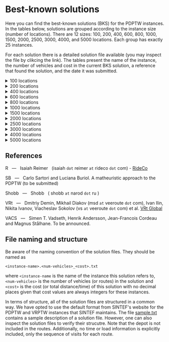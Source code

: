# Best-known solutions

Here you can find the best-known solutions (BKS) for the PDPTW instances. In the tables below, solutions are grouped according to the instance size (number of locations). There are 12 sizes: 100, 200, 400, 600, 800, 1000, 1500, 2000, 2500, 3000, 4000, and 5000 locations. Each group has exactly 25 instances.

For each solution there is a detailed solution file available (you may inspect the file by clikcing the link). The tables present the name of the instance, the number of vehicles and cost in the current BKS solution, a reference that found the solution, and the date it was submitted.

<details><summary>100 locations</summary>
<p>

Instance | Vehicles | Cost | Reference | Date
:------: | -------: | ---: | :-------: | ---:
[bar-n100-1](https://github.com/cssartori/pdptw-instances/blob/master/solutions/files/bar-n100-1.6_732.txt) | 6 | 732 | R | 06-apr-23
[bar-n100-2](https://github.com/cssartori/pdptw-instances/blob/master/solutions/files/bar-n100-2.5_554.txt) | 5 | 554 | SB | 11-feb-19
[bar-n100-3](https://github.com/cssartori/pdptw-instances/blob/master/solutions/files/bar-n100-3.6_746.txt) | 6 | 746 | SB | 11-feb-19
[bar-n100-4](https://github.com/cssartori/pdptw-instances/blob/master/solutions/files/bar-n100-4.12_1150.txt) | 12 | 1150 | R | 06-apr-23
[bar-n100-5](https://github.com/cssartori/pdptw-instances/blob/master/solutions/files/bar-n100-5.6_838.txt) | 6 | 838 | SB | 11-feb-19
[bar-n100-6](https://github.com/cssartori/pdptw-instances/blob/master/solutions/files/bar-n100-6.3_788.txt) | 3 | 788 | SB | 11-feb-19
[ber-n100-1](https://github.com/cssartori/pdptw-instances/blob/master/solutions/files/ber-n100-1.13_1854.txt) | 13 | 1854 | R | 06-apr-23
[ber-n100-2](https://github.com/cssartori/pdptw-instances/blob/master/solutions/files/ber-n100-2.6_1484.txt) | 6 | 1484 | R | 06-apr-23
[ber-n100-3](https://github.com/cssartori/pdptw-instances/blob/master/solutions/files/ber-n100-3.3_713.txt) | 3 | 713 | SB | 11-feb-19
[ber-n100-4](https://github.com/cssartori/pdptw-instances/blob/master/solutions/files/ber-n100-4.3_494.txt) | 3 | 494 | SB | 11-feb-19
[ber-n100-5](https://github.com/cssartori/pdptw-instances/blob/master/solutions/files/ber-n100-5.5_944.txt) | 5 | 944 | SB | 11-feb-19
[ber-n100-6](https://github.com/cssartori/pdptw-instances/blob/master/solutions/files/ber-n100-6.14_2116.txt) | 14 | 2116 | R | 06-apr-23
[ber-n100-7](https://github.com/cssartori/pdptw-instances/blob/master/solutions/files/ber-n100-7.7_1935.txt) | 7 | 1935 | SB | 11-feb-19
[nyc-n100-1](https://github.com/cssartori/pdptw-instances/blob/master/solutions/files/nyc-n100-1.6_634.txt) | 6 | 634 | SB | 11-feb-19
[nyc-n100-2](https://github.com/cssartori/pdptw-instances/blob/master/solutions/files/nyc-n100-2.4_563.txt) | 4 | 563 | R | 06-apr-23
[nyc-n100-3](https://github.com/cssartori/pdptw-instances/blob/master/solutions/files/nyc-n100-3.3_492.txt) | 3 | 492 | SB | 11-feb-19
[nyc-n100-4](https://github.com/cssartori/pdptw-instances/blob/master/solutions/files/nyc-n100-4.2_535.txt) | 2 | 535 | SB | 11-feb-19
[nyc-n100-5](https://github.com/cssartori/pdptw-instances/blob/master/solutions/files/nyc-n100-5.2_669.txt) | 2 | 669 | R | 06-apr-23
[poa-n100-1](https://github.com/cssartori/pdptw-instances/blob/master/solutions/files/poa-n100-1.12_1582.txt) | 12 | 1582 | R | 06-apr-23
[poa-n100-2](https://github.com/cssartori/pdptw-instances/blob/master/solutions/files/poa-n100-2.15_1539.txt) | 15 | 1539 | SB | 11-feb-19
[poa-n100-3](https://github.com/cssartori/pdptw-instances/blob/master/solutions/files/poa-n100-3.10_1291.txt) | 10 | 1291 | R | 06-apr-23
[poa-n100-4](https://github.com/cssartori/pdptw-instances/blob/master/solutions/files/poa-n100-4.7_1653.txt) | 7 | 1653 | R | 24-mar-23
[poa-n100-5](https://github.com/cssartori/pdptw-instances/blob/master/solutions/files/poa-n100-5.6_624.txt) | 6 | 624 | SB | 11-feb-19
[poa-n100-6](https://github.com/cssartori/pdptw-instances/blob/master/solutions/files/poa-n100-6.3_562.txt) | 3 | 562 | SB | 11-feb-19
[poa-n100-7](https://github.com/cssartori/pdptw-instances/blob/master/solutions/files/poa-n100-7.5_772.txt) | 5 | 772 | R | 06-mar-23

</p>
</details>

<details><summary>200 locations</summary>
<p>

Instance | Vehicles | Cost | Reference | Date
:------: | -------: | ---: | :-------: | ---:
[bar-n200-1](https://github.com/cssartori/pdptw-instances/blob/master/solutions/files/bar-n200-1.22_1828.txt) | 22 | 1828 | VRt | 25-apr-23
[bar-n200-2](https://github.com/cssartori/pdptw-instances/blob/master/solutions/files/bar-n200-2.23_2072.txt) | 23 | 2072 | SB | 11-feb-19
[bar-n200-3](https://github.com/cssartori/pdptw-instances/blob/master/solutions/files/bar-n200-3.8_1597.txt) | 8 | 1597 | VRt | 25-apr-23
[bar-n200-4](https://github.com/cssartori/pdptw-instances/blob/master/solutions/files/bar-n200-4.13_838.txt) | 13 | 838 | SB | 11-feb-19
[bar-n200-5](https://github.com/cssartori/pdptw-instances/blob/master/solutions/files/bar-n200-5.5_846.txt) | 5 | 846 | R | 06-apr-23
[bar-n200-6](https://github.com/cssartori/pdptw-instances/blob/master/solutions/files/bar-n200-6.9_853.txt) | 9 | 853 | R | 06-apr-23
[bar-n200-7](https://github.com/cssartori/pdptw-instances/blob/master/solutions/files/bar-n200-7.11_1871.txt) | 11 | 1871 | VRt | 25-apr-23
[ber-n200-1](https://github.com/cssartori/pdptw-instances/blob/master/solutions/files/ber-n200-1.27_3212.txt) | 27 | 3212 | VRt | 25-apr-23
[ber-n200-2](https://github.com/cssartori/pdptw-instances/blob/master/solutions/files/ber-n200-2.12_3234.txt) | 12 | 3234 | VACS | 24-jun-23
[ber-n200-3](https://github.com/cssartori/pdptw-instances/blob/master/solutions/files/ber-n200-3.9_899.txt) | 9 | 899 | SB | 11-feb-19
[ber-n200-4](https://github.com/cssartori/pdptw-instances/blob/master/solutions/files/ber-n200-4.5_1081.txt) | 5 | 1081 | R | 06-apr-23
[ber-n200-5](https://github.com/cssartori/pdptw-instances/blob/master/solutions/files/ber-n200-5.27_3944.txt) | 27 | 3944 | SB | 11-feb-19
[ber-n200-6](https://github.com/cssartori/pdptw-instances/blob/master/solutions/files/ber-n200-6.9_3016.txt) | 9 | 3016 | SB | 11-feb-19
[nyc-n200-1](https://github.com/cssartori/pdptw-instances/blob/master/solutions/files/nyc-n200-1.7_935.txt) | 7 | 935 | R | 06-apr-23
[nyc-n200-2](https://github.com/cssartori/pdptw-instances/blob/master/solutions/files/nyc-n200-2.8_1104.txt) | 8 | 1104 | SB | 11-feb-19
[nyc-n200-3](https://github.com/cssartori/pdptw-instances/blob/master/solutions/files/nyc-n200-3.7_1017.txt) | 7 | 1017 | VRt | 25-apr-23
[nyc-n200-4](https://github.com/cssartori/pdptw-instances/blob/master/solutions/files/nyc-n200-4.4_1030.txt) | 4 | 1030 | R | 06-apr-23
[nyc-n200-5](https://github.com/cssartori/pdptw-instances/blob/master/solutions/files/nyc-n200-5.5_1189.txt) | 5 | 1189 | R | 06-apr-23
[poa-n200-1](https://github.com/cssartori/pdptw-instances/blob/master/solutions/files/poa-n200-1.25_2433.txt) | 25 | 2433 | SB | 11-feb-19
[poa-n200-2](https://github.com/cssartori/pdptw-instances/blob/master/solutions/files/poa-n200-2.12_2455.txt) | 12 | 2455 | R | 06-apr-23
[poa-n200-3](https://github.com/cssartori/pdptw-instances/blob/master/solutions/files/poa-n200-3.22_1850.txt) | 22 | 1850 | SB | 11-feb-19
[poa-n200-4](https://github.com/cssartori/pdptw-instances/blob/master/solutions/files/poa-n200-4.10_1163.txt) | 10 | 1163 | SB | 11-feb-19
[poa-n200-5](https://github.com/cssartori/pdptw-instances/blob/master/solutions/files/poa-n200-5.15_2321.txt) | 15 | 2321 | SB | 11-feb-19
[poa-n200-6](https://github.com/cssartori/pdptw-instances/blob/master/solutions/files/poa-n200-6.27_3160.txt) | 27 | 3160 | SB | 11-feb-19
[poa-n200-7](https://github.com/cssartori/pdptw-instances/blob/master/solutions/files/poa-n200-7.10_2676.txt) | 10 | 2676 | R | 06-apr-23

</p>
</details>

<details><summary>400 locations</summary>
<p>

Instance | Vehicles | Cost | Reference | Date
:------: | -------: | ---: | :-------: | ---:
[bar-n400-1](https://github.com/cssartori/pdptw-instances/blob/master/solutions/files/bar-n400-1.32_3079.txt) | 32 | 3079 | VACS | 24-jun-23
[bar-n400-2](https://github.com/cssartori/pdptw-instances/blob/master/solutions/files/bar-n400-2.30_2740.txt) | 30 | 2740 | VACS | 24-jun-23
[bar-n400-3](https://github.com/cssartori/pdptw-instances/blob/master/solutions/files/bar-n400-3.11_2562.txt) | 11 | 2562 | SB | 11-feb-19
[bar-n400-4](https://github.com/cssartori/pdptw-instances/blob/master/solutions/files/bar-n400-4.17_1820.txt) | 17 | 1820 | VACS | 24-jun-23
[bar-n400-5](https://github.com/cssartori/pdptw-instances/blob/master/solutions/files/bar-n400-5.41_3384.txt) | 41 | 3384 | SB | 11-feb-19
[bar-n400-6](https://github.com/cssartori/pdptw-instances/blob/master/solutions/files/bar-n400-6.21_2930.txt) | 21 | 2930 | VRt | 25-apr-23
[bar-n400-7](https://github.com/cssartori/pdptw-instances/blob/master/solutions/files/bar-n400-7.11_3038.txt) | 11 | 3038 | VRt | 25-apr-23
[ber-n400-1](https://github.com/cssartori/pdptw-instances/blob/master/solutions/files/ber-n400-1.34_5633.txt) | 34 | 5633 | SB | 11-feb-19
[ber-n400-2](https://github.com/cssartori/pdptw-instances/blob/master/solutions/files/ber-n400-2.33_5548.txt) | 33 | 5548 | VACS | 24-jun-23
[ber-n400-3](https://github.com/cssartori/pdptw-instances/blob/master/solutions/files/ber-n400-3.43_3550.txt) | 43 | 3550 | VRt | 25-apr-23
[ber-n400-4](https://github.com/cssartori/pdptw-instances/blob/master/solutions/files/ber-n400-4.19_2216.txt) | 19 | 2216 | SB | 11-feb-19
[ber-n400-5](https://github.com/cssartori/pdptw-instances/blob/master/solutions/files/ber-n400-5.26_6128.txt) | 26 | 6128 | VACS | 24-jun-23
[ber-n400-6](https://github.com/cssartori/pdptw-instances/blob/master/solutions/files/ber-n400-6.19_6308.txt) | 19 | 6308 | VACS | 24-jun-23
[ber-n400-7](https://github.com/cssartori/pdptw-instances/blob/master/solutions/files/ber-n400-7.20_6503.txt) | 20 | 6503 | SB | 11-feb-19
[nyc-n400-1](https://github.com/cssartori/pdptw-instances/blob/master/solutions/files/nyc-n400-1.13_1908.txt) | 13 | 1908 | R | 06-apr-23
[nyc-n400-2](https://github.com/cssartori/pdptw-instances/blob/master/solutions/files/nyc-n400-2.14_1975.txt) | 14 | 1975 | SB | 11-feb-19
[nyc-n400-3](https://github.com/cssartori/pdptw-instances/blob/master/solutions/files/nyc-n400-3.7_1826.txt) | 7 | 1826 | R | 06-apr-23
[nyc-n400-4](https://github.com/cssartori/pdptw-instances/blob/master/solutions/files/nyc-n400-4.7_1964.txt) | 7 | 1964 | R | 06-apr-23
[nyc-n400-5](https://github.com/cssartori/pdptw-instances/blob/master/solutions/files/nyc-n400-5.7_1920.txt) | 7 | 1920 | R | 06-apr-23
[poa-n400-1](https://github.com/cssartori/pdptw-instances/blob/master/solutions/files/poa-n400-1.24_4554.txt) | 24 | 4554 | VRt | 25-apr-23
[poa-n400-2](https://github.com/cssartori/pdptw-instances/blob/master/solutions/files/poa-n400-2.41_3096.txt) | 41 | 3096 | SB | 11-feb-19
[poa-n400-3](https://github.com/cssartori/pdptw-instances/blob/master/solutions/files/poa-n400-3.40_2844.txt) | 40 | 2844 | SB | 11-feb-19
[poa-n400-4](https://github.com/cssartori/pdptw-instances/blob/master/solutions/files/poa-n400-4.19_2155.txt) | 19 | 2155 | VACS | 24-jun-23
[poa-n400-5](https://github.com/cssartori/pdptw-instances/blob/master/solutions/files/poa-n400-5.14_2301.txt) | 14 | 2301 | VACS | 24-jun-23
[poa-n400-6](https://github.com/cssartori/pdptw-instances/blob/master/solutions/files/poa-n400-6.42_5400.txt) | 42 | 5400 | SB | 11-feb-19

</p>
</details>

<details><summary>600 locations</summary>
<p>

Instance | Vehicles | Cost | Reference | Date
:------: | -------: | ---: | :-------: | ---:
[bar-n600-1](https://github.com/cssartori/pdptw-instances/blob/master/solutions/files/bar-n600-1.43_3682.txt) | 43 | 3682 | VACS | 24-jun-23
[bar-n600-2](https://github.com/cssartori/pdptw-instances/blob/master/solutions/files/bar-n600-2.23_3931.txt) | 23 | 3931 | SB | 11-feb-19
[bar-n600-3](https://github.com/cssartori/pdptw-instances/blob/master/solutions/files/bar-n600-3.23_3863.txt) | 23 | 3863 | SB | 11-feb-19
[bar-n600-4](https://github.com/cssartori/pdptw-instances/blob/master/solutions/files/bar-n600-4.53_2825.txt) | 53 | 2825 | VACS | 24-jun-23
[bar-n600-5](https://github.com/cssartori/pdptw-instances/blob/master/solutions/files/bar-n600-5.13_2614.txt) | 13 | 2614 | SB | 11-feb-19
[bar-n600-6](https://github.com/cssartori/pdptw-instances/blob/master/solutions/files/bar-n600-6.32_4958.txt) | 32 | 4958 | SB | 11-feb-19
[bar-n600-7](https://github.com/cssartori/pdptw-instances/blob/master/solutions/files/bar-n600-7.31_4900.txt) | 31 | 4900 | VACS | 24-jun-23
[ber-n600-1](https://github.com/cssartori/pdptw-instances/blob/master/solutions/files/ber-n600-1.47_7766.txt) | 47 | 7766 | VACS | 24-jun-23
[ber-n600-2](https://github.com/cssartori/pdptw-instances/blob/master/solutions/files/ber-n600-2.31_3836.txt) | 31 | 3836 | VRt | 25-apr-23
[ber-n600-3](https://github.com/cssartori/pdptw-instances/blob/master/solutions/files/ber-n600-3.29_3948.txt) | 29 | 3948 | VRt | 25-apr-23
[ber-n600-4](https://github.com/cssartori/pdptw-instances/blob/master/solutions/files/ber-n600-4.75_11222.txt) | 75 | 11222 | VACS | 24-jun-23
[ber-n600-5](https://github.com/cssartori/pdptw-instances/blob/master/solutions/files/ber-n600-5.33_8569.txt) | 33 | 8569 | VRt | 25-apr-23
[ber-n600-6](https://github.com/cssartori/pdptw-instances/blob/master/solutions/files/ber-n600-6.36_10659.txt) | 36 | 10659 | VACS | 24-jun-23
[nyc-n600-1](https://github.com/cssartori/pdptw-instances/blob/master/solutions/files/nyc-n600-1.20_3030.txt) | 20 | 3030 | VACS | 24-jun-23
[nyc-n600-2](https://github.com/cssartori/pdptw-instances/blob/master/solutions/files/nyc-n600-2.19_2713.txt) | 19 | 2713 | SB | 11-feb-19
[nyc-n600-3](https://github.com/cssartori/pdptw-instances/blob/master/solutions/files/nyc-n600-3.19_2755.txt) | 19 | 2755 | VRt | 25-apr-23
[nyc-n600-4](https://github.com/cssartori/pdptw-instances/blob/master/solutions/files/nyc-n600-4.9_2492.txt) | 9 | 2492 | VACS | 24-jun-23
[nyc-n600-5](https://github.com/cssartori/pdptw-instances/blob/master/solutions/files/nyc-n600-5.10_2953.txt) | 10 | 2953 | VACS | 24-jun-23
[poa-n600-1](https://github.com/cssartori/pdptw-instances/blob/master/solutions/files/poa-n600-1.54_6415.txt) | 54 | 6415 | VACS | 24-jun-23
[poa-n600-2](https://github.com/cssartori/pdptw-instances/blob/master/solutions/files/poa-n600-2.26_5250.txt) | 26 | 5250 | SB | 11-feb-19
[poa-n600-3](https://github.com/cssartori/pdptw-instances/blob/master/solutions/files/poa-n600-3.24_2213.txt) | 24 | 2213 | VRt | 25-apr-23
[poa-n600-4](https://github.com/cssartori/pdptw-instances/blob/master/solutions/files/poa-n600-4.27_3130.txt) | 27 | 3130 | SB | 11-feb-19
[poa-n600-5](https://github.com/cssartori/pdptw-instances/blob/master/solutions/files/poa-n600-5.20_2545.txt) | 20 | 2545 | SB | 11-feb-19
[poa-n600-6](https://github.com/cssartori/pdptw-instances/blob/master/solutions/files/poa-n600-6.76_7975.txt) | 76 | 7975 | VACS | 24-jun-23
[poa-n600-7](https://github.com/cssartori/pdptw-instances/blob/master/solutions/files/poa-n600-7.60_7812.txt) | 60 | 7812 | VACS | 24-jun-23

</p>
</details>

<details><summary>800 locations</summary>
<p>

Instance | Vehicles | Cost | Reference | Date
:------: | -------: | ---: | :-------: | ---:
[bar-n800-1](https://github.com/cssartori/pdptw-instances/blob/master/solutions/files/bar-n800-1.78_5673.txt) | 78 | 5673 | VACS | 24-jun-23
[bar-n800-2](https://github.com/cssartori/pdptw-instances/blob/master/solutions/files/bar-n800-2.30_5046.txt) | 30 | 5046 | VACS | 24-jun-23
[bar-n800-3](https://github.com/cssartori/pdptw-instances/blob/master/solutions/files/bar-n800-3.22_5882.txt) | 22 | 5882 | SB | 11-feb-19
[bar-n800-4](https://github.com/cssartori/pdptw-instances/blob/master/solutions/files/bar-n800-4.24_2832.txt) | 24 | 2832 | SB | 11-feb-19
[bar-n800-5](https://github.com/cssartori/pdptw-instances/blob/master/solutions/files/bar-n800-5.80_6124.txt) | 80 | 6124 | SB | 11-feb-19
[bar-n800-6](https://github.com/cssartori/pdptw-instances/blob/master/solutions/files/bar-n800-6.81_6489.txt) | 81 | 6489 | VACS | 24-jun-23
[bar-n800-7](https://github.com/cssartori/pdptw-instances/blob/master/solutions/files/bar-n800-7.31_5576.txt) | 31 | 5576 | VRt | 25-apr-23
[ber-n800-1](https://github.com/cssartori/pdptw-instances/blob/master/solutions/files/ber-n800-1.59_5360.txt) | 59 | 5360 | SB | 11-feb-19
[ber-n800-2](https://github.com/cssartori/pdptw-instances/blob/master/solutions/files/ber-n800-2.63_6376.txt) | 63 | 6376 | VACS | 24-jun-23
[ber-n800-3](https://github.com/cssartori/pdptw-instances/blob/master/solutions/files/ber-n800-3.18_3653.txt) | 18 | 3653 | SB | 11-feb-19
[ber-n800-4](https://github.com/cssartori/pdptw-instances/blob/master/solutions/files/ber-n800-4.106_16038.txt) | 106 | 16038 | VACS | 24-jun-23
[ber-n800-5](https://github.com/cssartori/pdptw-instances/blob/master/solutions/files/ber-n800-5.33_11084.txt) | 33 | 11084 | VACS | 24-jun-23
[ber-n800-6](https://github.com/cssartori/pdptw-instances/blob/master/solutions/files/ber-n800-6.47_13882.txt) | 47 | 13882 | VACS | 24-jun-23
[nyc-n800-1](https://github.com/cssartori/pdptw-instances/blob/master/solutions/files/nyc-n800-1.22_3107.txt) | 22 | 3107 | VACS | 24-jun-23
[nyc-n800-2](https://github.com/cssartori/pdptw-instances/blob/master/solutions/files/nyc-n800-2.26_3917.txt) | 26 | 3917 | VACS | 24-jun-23
[nyc-n800-3](https://github.com/cssartori/pdptw-instances/blob/master/solutions/files/nyc-n800-3.26_3871.txt) | 26 | 3871 | SB | 11-feb-19
[nyc-n800-4](https://github.com/cssartori/pdptw-instances/blob/master/solutions/files/nyc-n800-4.11_3242.txt) | 11 | 3242 | R | 13-jun-23
[nyc-n800-5](https://github.com/cssartori/pdptw-instances/blob/master/solutions/files/nyc-n800-5.14_3703.txt) | 14 | 3703 | SB | 11-feb-19
[poa-n800-1](https://github.com/cssartori/pdptw-instances/blob/master/solutions/files/poa-n800-1.58_9413.txt) | 58 | 9413 | VACS | 24-jun-23
[poa-n800-2](https://github.com/cssartori/pdptw-instances/blob/master/solutions/files/poa-n800-2.72_8389.txt) | 72 | 8389 | VACS | 24-jun-23
[poa-n800-3](https://github.com/cssartori/pdptw-instances/blob/master/solutions/files/poa-n800-3.49_9799.txt) | 49 | 9799 | VRt | 25-apr-23
[poa-n800-4](https://github.com/cssartori/pdptw-instances/blob/master/solutions/files/poa-n800-4.45_8103.txt) | 45 | 8103 | VACS | 24-jun-23
[poa-n800-5](https://github.com/cssartori/pdptw-instances/blob/master/solutions/files/poa-n800-5.71_4223.txt) | 71 | 4223 | VRt | 25-apr-23
[poa-n800-6](https://github.com/cssartori/pdptw-instances/blob/master/solutions/files/poa-n800-6.37_4038.txt) | 37 | 4038 | VRt | 25-apr-23
[poa-n800-7](https://github.com/cssartori/pdptw-instances/blob/master/solutions/files/poa-n800-7.37_7981.txt) | 37 | 7981 | VRt | 25-apr-23

</p>
</details>

<details><summary>1000 locations</summary>
<p>

Instance | Vehicles | Cost | Reference | Date
:------: | -------: | ---: | :-------: | ---:
[bar-n1000-1](https://github.com/cssartori/pdptw-instances/blob/master/solutions/files/bar-n1000-1.52_8018.txt) | 52 | 8018 | VACS | 24-jun-23
[bar-n1000-2](https://github.com/cssartori/pdptw-instances/blob/master/solutions/files/bar-n1000-2.37_3424.txt) | 37 | 3424 | VACS | 24-jun-23
[bar-n1000-3](https://github.com/cssartori/pdptw-instances/blob/master/solutions/files/bar-n1000-3.88_4821.txt) | 88 | 4821 | VACS | 24-jun-23
[bar-n1000-4](https://github.com/cssartori/pdptw-instances/blob/master/solutions/files/bar-n1000-4.19_3464.txt) | 19 | 3464 | VRt | 25-apr-23
[bar-n1000-5](https://github.com/cssartori/pdptw-instances/blob/master/solutions/files/bar-n1000-5.26_6149.txt) | 26 | 6149 | VACS | 24-jun-23
[bar-n1000-6](https://github.com/cssartori/pdptw-instances/blob/master/solutions/files/bar-n1000-6.27_6823.txt) | 27 | 6823 | VACS | 24-jun-23
[ber-n1000-1](https://github.com/cssartori/pdptw-instances/blob/master/solutions/files/ber-n1000-1.86_14886.txt) | 86 | 14886 | VACS | 24-jun-23
[ber-n1000-2](https://github.com/cssartori/pdptw-instances/blob/master/solutions/files/ber-n1000-2.115_16416.txt) | 115 | 16416 | VACS | 24-jun-23
[ber-n1000-3](https://github.com/cssartori/pdptw-instances/blob/master/solutions/files/ber-n1000-3.52_13221.txt) | 52 | 13221 | VACS | 24-jun-23
[ber-n1000-4](https://github.com/cssartori/pdptw-instances/blob/master/solutions/files/ber-n1000-4.54_14486.txt) | 54 | 14486 | VACS | 24-jun-23
[ber-n1000-5](https://github.com/cssartori/pdptw-instances/blob/master/solutions/files/ber-n1000-5.110_15335.txt) | 110 | 15335 | VACS | 24-jun-23
[ber-n1000-6](https://github.com/cssartori/pdptw-instances/blob/master/solutions/files/ber-n1000-6.150_18572.txt) | 150 | 18572 | VACS | 24-jun-23
[ber-n1000-7](https://github.com/cssartori/pdptw-instances/blob/master/solutions/files/ber-n1000-7.72_17346.txt) | 72 | 17346 | VACS | 24-jun-23
[nyc-n1000-1](https://github.com/cssartori/pdptw-instances/blob/master/solutions/files/nyc-n1000-1.27_4002.txt) | 27 | 4002 | VRt | 25-apr-23
[nyc-n1000-2](https://github.com/cssartori/pdptw-instances/blob/master/solutions/files/nyc-n1000-2.31_4896.txt) | 31 | 4896 | VACS | 24-jun-23
[nyc-n1000-3](https://github.com/cssartori/pdptw-instances/blob/master/solutions/files/nyc-n1000-3.32_4715.txt) | 32 | 4715 | VACS | 24-jun-23
[nyc-n1000-4](https://github.com/cssartori/pdptw-instances/blob/master/solutions/files/nyc-n1000-4.17_4956.txt) | 17 | 4956 | VRt | 25-apr-23
[nyc-n1000-5](https://github.com/cssartori/pdptw-instances/blob/master/solutions/files/nyc-n1000-5.15_4369.txt) | 15 | 4369 | VRt | 25-apr-23
[poa-n1000-1](https://github.com/cssartori/pdptw-instances/blob/master/solutions/files/poa-n1000-1.30_8077.txt) | 30 | 8077 | Shobb | 03-jan-23
[poa-n1000-2](https://github.com/cssartori/pdptw-instances/blob/master/solutions/files/poa-n1000-2.46_10667.txt) | 46 | 10667 | VACS | 24-jun-23
[poa-n1000-3](https://github.com/cssartori/pdptw-instances/blob/master/solutions/files/poa-n1000-3.68_5554.txt) | 68 | 5554 | VRt | 25-apr-23
[poa-n1000-4](https://github.com/cssartori/pdptw-instances/blob/master/solutions/files/poa-n1000-4.22_4581.txt) | 22 | 4581 | VACS | 24-jun-23
[poa-n1000-5](https://github.com/cssartori/pdptw-instances/blob/master/solutions/files/poa-n1000-5.47_5866.txt) | 47 | 5866 | VACS | 24-jun-23
[poa-n1000-6](https://github.com/cssartori/pdptw-instances/blob/master/solutions/files/poa-n1000-6.93_11304.txt) | 93 | 11304 | VACS | 24-jun-23
[poa-n1000-7](https://github.com/cssartori/pdptw-instances/blob/master/solutions/files/poa-n1000-7.73_11468.txt) | 73 | 11468 | VACS | 24-jun-23

</p>
</details>

<details><summary>1500 locations</summary>
<p>

Instance | Vehicles | Cost | Reference | Date
:------: | -------: | ---: | :-------: | ---:
[bar-n1500-1](https://github.com/cssartori/pdptw-instances/blob/master/solutions/files/bar-n1500-1.74_9252.txt) | 74 | 9252 | VACS | 24-jun-23
[bar-n1500-2](https://github.com/cssartori/pdptw-instances/blob/master/solutions/files/bar-n1500-2.60_12376.txt) | 60 | 12376 | VACS | 24-jun-23
[bar-n1500-3](https://github.com/cssartori/pdptw-instances/blob/master/solutions/files/bar-n1500-3.93_6006.txt) | 93 | 6006 | VACS | 24-jun-23
[bar-n1500-4](https://github.com/cssartori/pdptw-instances/blob/master/solutions/files/bar-n1500-4.61_4939.txt) | 61 | 4939 | VRt | 25-apr-23
[bar-n1500-5](https://github.com/cssartori/pdptw-instances/blob/master/solutions/files/bar-n1500-5.75_9571.txt) | 75 | 9571 | VACS | 24-jun-23
[bar-n1500-6](https://github.com/cssartori/pdptw-instances/blob/master/solutions/files/bar-n1500-6.159_12812.txt) | 159 | 12812 | VACS | 24-jun-23
[bar-n1500-7](https://github.com/cssartori/pdptw-instances/blob/master/solutions/files/bar-n1500-7.39_10054.txt) | 39 | 10054 | VACS | 24-jun-23
[ber-n1500-1](https://github.com/cssartori/pdptw-instances/blob/master/solutions/files/ber-n1500-1.168_23010.txt) | 168 | 23010 | VACS | 24-jun-23
[ber-n1500-2](https://github.com/cssartori/pdptw-instances/blob/master/solutions/files/ber-n1500-2.68_8624.txt) | 68 | 8624 | VRt | 29-jun-23
[ber-n1500-3](https://github.com/cssartori/pdptw-instances/blob/master/solutions/files/ber-n1500-3.70_9129.txt) | 70 | 9129 | VRt | 29-jun-23
[ber-n1500-4](https://github.com/cssartori/pdptw-instances/blob/master/solutions/files/ber-n1500-4.36_8693.txt) | 36 | 8693 | VACS | 24-jun-23
[ber-n1500-5](https://github.com/cssartori/pdptw-instances/blob/master/solutions/files/ber-n1500-5.173_24477.txt) | 173 | 24477 | VACS | 24-jun-23
[ber-n1500-6](https://github.com/cssartori/pdptw-instances/blob/master/solutions/files/ber-n1500-6.98_21222.txt) | 98 | 21222 | VACS | 24-jun-23
[ber-n1500-7](https://github.com/cssartori/pdptw-instances/blob/master/solutions/files/ber-n1500-7.99_21743.txt) | 99 | 21743 | VACS | 24-jun-23
[nyc-n1500-1](https://github.com/cssartori/pdptw-instances/blob/master/solutions/files/nyc-n1500-1.46_6790.txt) | 46 | 6790 | VRt | 25-apr-23
[nyc-n1500-2](https://github.com/cssartori/pdptw-instances/blob/master/solutions/files/nyc-n1500-2.47_6936.txt) | 47 | 6936 | VACS | 24-jun-23
[nyc-n1500-3](https://github.com/cssartori/pdptw-instances/blob/master/solutions/files/nyc-n1500-3.42_6407.txt) | 42 | 6407 | VACS | 24-jun-23
[nyc-n1500-4](https://github.com/cssartori/pdptw-instances/blob/master/solutions/files/nyc-n1500-4.25_7817.txt) | 25 | 7817 | VRt | 25-apr-23
[nyc-n1500-5](https://github.com/cssartori/pdptw-instances/blob/master/solutions/files/nyc-n1500-5.21_5950.txt) | 21 | 5950 | VRt | 25-apr-23
[poa-n1500-1](https://github.com/cssartori/pdptw-instances/blob/master/solutions/files/poa-n1500-1.145_17315.txt) | 145 | 17315 | VACS | 24-jun-23
[poa-n1500-2](https://github.com/cssartori/pdptw-instances/blob/master/solutions/files/poa-n1500-2.198_22024.txt) | 198 | 22024 | VACS | 24-jun-23
[poa-n1500-3](https://github.com/cssartori/pdptw-instances/blob/master/solutions/files/poa-n1500-3.67_15103.txt) | 67 | 15103 | VACS | 24-jun-23
[poa-n1500-4](https://github.com/cssartori/pdptw-instances/blob/master/solutions/files/poa-n1500-4.63_6506.txt) | 63 | 6506 | VRt | 25-apr-23
[poa-n1500-5](https://github.com/cssartori/pdptw-instances/blob/master/solutions/files/poa-n1500-5.32_6263.txt) | 32 | 6263 | R | 13-jun-23
[poa-n1500-6](https://github.com/cssartori/pdptw-instances/blob/master/solutions/files/poa-n1500-6.140_16695.txt) | 140 | 16695 | VACS | 24-jun-23

</p>
</details>

<details><summary>2000 locations</summary>
<p>

Instance | Vehicles | Cost | Reference | Date
:------: | -------: | ---: | :-------: | ---:
[bar-n2000-1](https://github.com/cssartori/pdptw-instances/blob/master/solutions/files/bar-n2000-1.95_11990.txt) | 95 | 11990 | VACS | 24-jun-23
[bar-n2000-2](https://github.com/cssartori/pdptw-instances/blob/master/solutions/files/bar-n2000-2.96_11700.txt) | 96 | 11700 | VRt | 25-apr-23
[bar-n2000-3](https://github.com/cssartori/pdptw-instances/blob/master/solutions/files/bar-n2000-3.146_13135.txt) | 146 | 13135 | VACS | 24-jun-23
[bar-n2000-4](https://github.com/cssartori/pdptw-instances/blob/master/solutions/files/bar-n2000-4.71_11862.txt) | 71 | 11862 | VRt | 25-apr-23
[bar-n2000-5](https://github.com/cssartori/pdptw-instances/blob/master/solutions/files/bar-n2000-5.75_12924.txt) | 75 | 12924 | VRt | 25-apr-23
[bar-n2000-6](https://github.com/cssartori/pdptw-instances/blob/master/solutions/files/bar-n2000-6.175_9478.txt) | 175 | 9478 | VRt | 25-apr-23
[bar-n2000-7](https://github.com/cssartori/pdptw-instances/blob/master/solutions/files/bar-n2000-7.66_9435.txt) | 66 | 9435 | VRt | 25-apr-23
[ber-n2000-1](https://github.com/cssartori/pdptw-instances/blob/master/solutions/files/ber-n2000-1.74_12892.txt) | 74 | 12892 | VRt | 25-apr-23
[ber-n2000-2](https://github.com/cssartori/pdptw-instances/blob/master/solutions/files/ber-n2000-2.280_32109.txt) | 280 | 32109 | VACS | 24-jun-23
[ber-n2000-3](https://github.com/cssartori/pdptw-instances/blob/master/solutions/files/ber-n2000-3.163_27137.txt) | 163 | 27137 | VACS | 24-jun-23
[ber-n2000-4](https://github.com/cssartori/pdptw-instances/blob/master/solutions/files/ber-n2000-4.246_35272.txt) | 246 | 35272 | VACS | 24-jun-23
[ber-n2000-5](https://github.com/cssartori/pdptw-instances/blob/master/solutions/files/ber-n2000-5.138_32951.txt) | 138 | 32951 | VACS | 24-jun-23
[ber-n2000-6](https://github.com/cssartori/pdptw-instances/blob/master/solutions/files/ber-n2000-6.111_31288.txt) | 111 | 31288 | VACS | 24-jun-23
[ber-n2000-7](https://github.com/cssartori/pdptw-instances/blob/master/solutions/files/ber-n2000-7.134_30175.txt) | 134 | 30175 | VACS | 24-jun-23
[nyc-n2000-1](https://github.com/cssartori/pdptw-instances/blob/master/solutions/files/nyc-n2000-1.54_8029.txt) | 54 | 8029 | R | 13-jun-23
[nyc-n2000-2](https://github.com/cssartori/pdptw-instances/blob/master/solutions/files/nyc-n2000-2.52_7737.txt) | 52 | 7737 | VACS | 24-jun-23
[nyc-n2000-3](https://github.com/cssartori/pdptw-instances/blob/master/solutions/files/nyc-n2000-3.31_8990.txt) | 31 | 8990 | R | 13-jun-23
[nyc-n2000-4](https://github.com/cssartori/pdptw-instances/blob/master/solutions/files/nyc-n2000-4.27_7209.txt) | 27 | 7209 | R | 13-jun-23
[nyc-n2000-5](https://github.com/cssartori/pdptw-instances/blob/master/solutions/files/nyc-n2000-5.33_9171.txt) | 33 | 9171 | VRt | 25-apr-23
[poa-n2000-1](https://github.com/cssartori/pdptw-instances/blob/master/solutions/files/poa-n2000-1.236_22568.txt) | 236 | 22568 | VRt | 25-apr-23
[poa-n2000-2](https://github.com/cssartori/pdptw-instances/blob/master/solutions/files/poa-n2000-2.160_16744.txt) | 160 | 16744 | R | 13-jun-23
[poa-n2000-3](https://github.com/cssartori/pdptw-instances/blob/master/solutions/files/poa-n2000-3.129_9409.txt) | 129 | 9409 | VACS | 24-jun-23
[poa-n2000-4](https://github.com/cssartori/pdptw-instances/blob/master/solutions/files/poa-n2000-4.144_12896.txt) | 144 | 12896 | VACS | 24-jun-23
[poa-n2000-5](https://github.com/cssartori/pdptw-instances/blob/master/solutions/files/poa-n2000-5.97_13035.txt) | 97 | 13035 | VRt | 25-apr-23
[poa-n2000-6](https://github.com/cssartori/pdptw-instances/blob/master/solutions/files/poa-n2000-6.65_19254.txt) | 65 | 19254 | VACS | 24-jun-23

</p>
</details>

<details><summary>2500 locations</summary>
<p>

Instance | Vehicles | Cost | Reference | Date
:------: | -------: | ---: | :-------: | ---:
[bar-n2500-1](https://github.com/cssartori/pdptw-instances/blob/master/solutions/files/bar-n2500-1.79_10292.txt) | 79 | 10292 | VRt | 25-apr-23
[bar-n2500-2](https://github.com/cssartori/pdptw-instances/blob/master/solutions/files/bar-n2500-2.120_14768.txt) | 120 | 14768 | VACS | 24-jun-23
[bar-n2500-3](https://github.com/cssartori/pdptw-instances/blob/master/solutions/files/bar-n2500-3.63_15565.txt) | 63 | 15565 | VACS | 24-jun-23
[bar-n2500-4](https://github.com/cssartori/pdptw-instances/blob/master/solutions/files/bar-n2500-4.65_15407.txt) | 65 | 15407 | VRt | 25-apr-23
[bar-n2500-5](https://github.com/cssartori/pdptw-instances/blob/master/solutions/files/bar-n2500-5.128_19698.txt) | 128 | 19698 | VACS | 24-jun-23
[bar-n2500-6](https://github.com/cssartori/pdptw-instances/blob/master/solutions/files/bar-n2500-6.99_18655.txt) | 99 | 18655 | VRt | 25-apr-23
[ber-n2500-1](https://github.com/cssartori/pdptw-instances/blob/master/solutions/files/ber-n2500-1.198_33421.txt) | 198 | 33421 | VACS | 24-jun-23
[ber-n2500-2](https://github.com/cssartori/pdptw-instances/blob/master/solutions/files/ber-n2500-2.137_37931.txt) | 137 | 37931 | VACS | 24-jun-23
[ber-n2500-3](https://github.com/cssartori/pdptw-instances/blob/master/solutions/files/ber-n2500-3.246_18633.txt) | 246 | 18633 | VACS | 24-jun-23
[ber-n2500-4](https://github.com/cssartori/pdptw-instances/blob/master/solutions/files/ber-n2500-4.181_15996.txt) | 181 | 15996 | VRt | 25-apr-23
[ber-n2500-5](https://github.com/cssartori/pdptw-instances/blob/master/solutions/files/ber-n2500-5.260_21217.txt) | 260 | 21217 | VACS | 24-jun-23
[ber-n2500-6](https://github.com/cssartori/pdptw-instances/blob/master/solutions/files/ber-n2500-6.292_40600.txt) | 292 | 40600 | VACS | 24-jun-23
[ber-n2500-7](https://github.com/cssartori/pdptw-instances/blob/master/solutions/files/ber-n2500-7.171_39357.txt) | 171 | 39357 | VACS | 24-jun-23
[nyc-n2500-1](https://github.com/cssartori/pdptw-instances/blob/master/solutions/files/nyc-n2500-1.69_10401.txt) | 69 | 10401 | VACS | 24-jun-23
[nyc-n2500-2](https://github.com/cssartori/pdptw-instances/blob/master/solutions/files/nyc-n2500-2.69_10111.txt) | 69 | 10111 | VACS | 24-jun-23
[nyc-n2500-3](https://github.com/cssartori/pdptw-instances/blob/master/solutions/files/nyc-n2500-3.34_8956.txt) | 34 | 8956 | R | 13-jun-23
[nyc-n2500-4](https://github.com/cssartori/pdptw-instances/blob/master/solutions/files/nyc-n2500-4.43_12238.txt) | 43 | 12238 | R | 13-jun-23
[nyc-n2500-5](https://github.com/cssartori/pdptw-instances/blob/master/solutions/files/nyc-n2500-5.43_11580.txt) | 43 | 11580 | R | 13-jun-23
[poa-n2500-1](https://github.com/cssartori/pdptw-instances/blob/master/solutions/files/poa-n2500-1.298_28887.txt) | 298 | 28887 | VRt | 25-apr-23
[poa-n2500-2](https://github.com/cssartori/pdptw-instances/blob/master/solutions/files/poa-n2500-2.158_23093.txt) | 158 | 23093 | VRt | 25-apr-23
[poa-n2500-3](https://github.com/cssartori/pdptw-instances/blob/master/solutions/files/poa-n2500-3.79_22900.txt) | 79 | 22900 | VACS | 24-jun-23
[poa-n2500-4](https://github.com/cssartori/pdptw-instances/blob/master/solutions/files/poa-n2500-4.81_24025.txt) | 81 | 24025 | VRt | 25-apr-23
[poa-n2500-5](https://github.com/cssartori/pdptw-instances/blob/master/solutions/files/poa-n2500-5.72_19424.txt) | 72 | 19424 | VACS | 24-jun-23
[poa-n2500-6](https://github.com/cssartori/pdptw-instances/blob/master/solutions/files/poa-n2500-6.107_11230.txt) | 107 | 11230 | VACS | 24-jun-23
[poa-n2500-7](https://github.com/cssartori/pdptw-instances/blob/master/solutions/files/poa-n2500-7.81_11398.txt) | 81 | 11398 | VRt | 25-apr-23

</p>
</details>

<details><summary>3000 locations</summary>
<p>

Instance | Vehicles | Cost | Reference | Date
:------: | -------: | ---: | :-------: | ---:
[bar-n3000-1](https://github.com/cssartori/pdptw-instances/blob/master/solutions/files/bar-n3000-1.153_22404.txt) | 153 | 22404 | VRt | 25-apr-23
[bar-n3000-2](https://github.com/cssartori/pdptw-instances/blob/master/solutions/files/bar-n3000-2.148_19752.txt) | 148 | 19752 | VRt | 25-apr-23
[bar-n3000-3](https://github.com/cssartori/pdptw-instances/blob/master/solutions/files/bar-n3000-3.56_10144.txt) | 56 | 10144 | R | 13-jun-23
[bar-n3000-4](https://github.com/cssartori/pdptw-instances/blob/master/solutions/files/bar-n3000-4.255_26478.txt) | 255 | 26478 | VRt | 25-apr-23
[bar-n3000-5](https://github.com/cssartori/pdptw-instances/blob/master/solutions/files/bar-n3000-5.158_20143.txt) | 158 | 20143 | VACS | 24-jun-23
[bar-n3000-6](https://github.com/cssartori/pdptw-instances/blob/master/solutions/files/bar-n3000-6.79_21324.txt) | 79 | 21324 | VRt | 25-apr-23
[bar-n3000-7](https://github.com/cssartori/pdptw-instances/blob/master/solutions/files/bar-n3000-7.78_21322.txt) | 78 | 21322 | VACS | 24-jun-23
[ber-n3000-1](https://github.com/cssartori/pdptw-instances/blob/master/solutions/files/ber-n3000-1.297_36302.txt) | 297 | 36302 | VRt | 25-apr-23
[ber-n3000-2](https://github.com/cssartori/pdptw-instances/blob/master/solutions/files/ber-n3000-2.218_35851.txt) | 218 | 35851 | VACS | 24-jun-23
[ber-n3000-3](https://github.com/cssartori/pdptw-instances/blob/master/solutions/files/ber-n3000-3.189_40437.txt) | 189 | 40437 | VRt | 25-apr-23
[ber-n3000-4](https://github.com/cssartori/pdptw-instances/blob/master/solutions/files/ber-n3000-4.236_22669.txt) | 236 | 22669 | VRt | 25-apr-23
[ber-n3000-5](https://github.com/cssartori/pdptw-instances/blob/master/solutions/files/ber-n3000-5.136_16223.txt) | 136 | 16223 | VRt | 25-apr-23
[ber-n3000-6](https://github.com/cssartori/pdptw-instances/blob/master/solutions/files/ber-n3000-6.98_14755.txt) | 98 | 14755 | VRt | 29-jun-23
[ber-n3000-7](https://github.com/cssartori/pdptw-instances/blob/master/solutions/files/ber-n3000-7.455_52601.txt) | 455 | 52601 | VRt | 25-apr-23
[nyc-n3000-1](https://github.com/cssartori/pdptw-instances/blob/master/solutions/files/nyc-n3000-1.79_10992.txt) | 79 | 10992 | R | 13-jun-23
[nyc-n3000-2](https://github.com/cssartori/pdptw-instances/blob/master/solutions/files/nyc-n3000-2.78_11722.txt) | 78 | 11722 | R | 13-jun-23
[nyc-n3000-3](https://github.com/cssartori/pdptw-instances/blob/master/solutions/files/nyc-n3000-3.44_11837.txt) | 44 | 11837 | R | 13-jun-23
[nyc-n3000-4](https://github.com/cssartori/pdptw-instances/blob/master/solutions/files/nyc-n3000-4.48_13281.txt) | 48 | 13281 | VRt | 25-apr-23
[nyc-n3000-5](https://github.com/cssartori/pdptw-instances/blob/master/solutions/files/nyc-n3000-5.42_12377.txt) | 42 | 12377 | R | 13-jun-23
[poa-n3000-1](https://github.com/cssartori/pdptw-instances/blob/master/solutions/files/poa-n3000-1.378_36883.txt) | 378 | 36883 | VRt | 25-apr-23
[poa-n3000-2](https://github.com/cssartori/pdptw-instances/blob/master/solutions/files/poa-n3000-2.165_28523.txt) | 165 | 28523 | VRt | 25-apr-23
[poa-n3000-3](https://github.com/cssartori/pdptw-instances/blob/master/solutions/files/poa-n3000-3.293_19543.txt) | 293 | 19543 | VRt | 25-apr-23
[poa-n3000-4](https://github.com/cssartori/pdptw-instances/blob/master/solutions/files/poa-n3000-4.151_21568.txt) | 151 | 21568 | VRt | 25-apr-23
[poa-n3000-5](https://github.com/cssartori/pdptw-instances/blob/master/solutions/files/poa-n3000-5.195_28941.txt) | 195 | 28941 | VRt | 25-apr-23
[poa-n3000-6](https://github.com/cssartori/pdptw-instances/blob/master/solutions/files/poa-n3000-6.203_31402.txt) | 203 | 31402 | VACS | 24-jun-23

</p>
</details>

<details><summary>4000 locations</summary>
<p>

Instance | Vehicles | Cost | Reference | Date
:------: | -------: | ---: | :-------: | ---:
[bar-n4000-1](https://github.com/cssartori/pdptw-instances/blob/master/solutions/files/bar-n4000-1.152_28361.txt) | 152 | 28361 | VRt | 06-may-23
[bar-n4000-2](https://github.com/cssartori/pdptw-instances/blob/master/solutions/files/bar-n4000-2.101_24965.txt) | 101 | 24965 | VRt | 25-apr-23
[bar-n4000-3](https://github.com/cssartori/pdptw-instances/blob/master/solutions/files/bar-n4000-3.102_27465.txt) | 102 | 27465 | VRt | 06-may-23
[bar-n4000-4](https://github.com/cssartori/pdptw-instances/blob/master/solutions/files/bar-n4000-4.154_14881.txt) | 154 | 14881 | VRt | 06-may-23
[bar-n4000-5](https://github.com/cssartori/pdptw-instances/blob/master/solutions/files/bar-n4000-5.151_14086.txt) | 151 | 14086 | VRt | 06-may-23
[bar-n4000-6](https://github.com/cssartori/pdptw-instances/blob/master/solutions/files/bar-n4000-6.150_27760.txt) | 150 | 27760 | VRt | 06-may-23
[ber-n4000-1](https://github.com/cssartori/pdptw-instances/blob/master/solutions/files/ber-n4000-1.548_58917.txt) | 548 | 58917 | VRt | 06-may-23
[ber-n4000-2](https://github.com/cssartori/pdptw-instances/blob/master/solutions/files/ber-n4000-2.388_27461.txt) | 388 | 27461 | VACS | 24-jun-23
[ber-n4000-3](https://github.com/cssartori/pdptw-instances/blob/master/solutions/files/ber-n4000-3.135_21411.txt) | 135 | 21411 | VRt | 06-may-23
[ber-n4000-4](https://github.com/cssartori/pdptw-instances/blob/master/solutions/files/ber-n4000-4.173_19669.txt) | 173 | 19669 | VRt | 06-may-23
[ber-n4000-5](https://github.com/cssartori/pdptw-instances/blob/master/solutions/files/ber-n4000-5.146_24631.txt) | 146 | 24631 | VRt | 29-jun-23
[ber-n4000-6](https://github.com/cssartori/pdptw-instances/blob/master/solutions/files/ber-n4000-6.317_50881.txt) | 317 | 50881 | VACS | 24-jun-23
[ber-n4000-7](https://github.com/cssartori/pdptw-instances/blob/master/solutions/files/ber-n4000-7.155_50499.txt) | 155 | 50499 | VACS | 24-jun-23
[nyc-n4000-1](https://github.com/cssartori/pdptw-instances/blob/master/solutions/files/nyc-n4000-1.118_17710.txt) | 118 | 17710 | VACS | 24-jun-23
[nyc-n4000-2](https://github.com/cssartori/pdptw-instances/blob/master/solutions/files/nyc-n4000-2.108_15455.txt) | 108 | 15455 | R | 13-jun-23
[nyc-n4000-3](https://github.com/cssartori/pdptw-instances/blob/master/solutions/files/nyc-n4000-3.112_16362.txt) | 112 | 16362 | R | 13-jun-23
[nyc-n4000-4](https://github.com/cssartori/pdptw-instances/blob/master/solutions/files/nyc-n4000-4.60_17836.txt) | 60 | 17836 | VRt | 25-apr-23
[nyc-n4000-5](https://github.com/cssartori/pdptw-instances/blob/master/solutions/files/nyc-n4000-5.63_17524.txt) | 63 | 17524 | R | 13-jun-23
[poa-n4000-1](https://github.com/cssartori/pdptw-instances/blob/master/solutions/files/poa-n4000-1.491_47307.txt) | 491 | 47307 | VACS | 24-jun-23
[poa-n4000-2](https://github.com/cssartori/pdptw-instances/blob/master/solutions/files/poa-n4000-2.495_48560.txt) | 495 | 48560 | VACS | 24-jun-23
[poa-n4000-3](https://github.com/cssartori/pdptw-instances/blob/master/solutions/files/poa-n4000-3.186_23959.txt) | 186 | 23959 | VRt | 06-may-23
[poa-n4000-4](https://github.com/cssartori/pdptw-instances/blob/master/solutions/files/poa-n4000-4.354_38709.txt) | 354 | 38709 | VRt | 06-may-23
[poa-n4000-5](https://github.com/cssartori/pdptw-instances/blob/master/solutions/files/poa-n4000-5.386_44932.txt) | 386 | 44932 | VRt | 06-may-23
[poa-n4000-6](https://github.com/cssartori/pdptw-instances/blob/master/solutions/files/poa-n4000-6.514_51617.txt) | 514 | 51617 | VRt | 06-may-23
[poa-n4000-7](https://github.com/cssartori/pdptw-instances/blob/master/solutions/files/poa-n4000-7.139_40353.txt) | 139 | 40353 | VRt | 25-apr-23

</p>
</details>

<details><summary>5000 locations</summary>
<p>

Instance | Vehicles | Cost | Reference | Date
:------: | -------: | ---: | :-------: | ---:
[bar-n5000-1](https://github.com/cssartori/pdptw-instances/blob/master/solutions/files/bar-n5000-1.220_24030.txt) | 220 | 24030 | VRt | 06-may-23
[bar-n5000-2](https://github.com/cssartori/pdptw-instances/blob/master/solutions/files/bar-n5000-2.92_16892.txt) | 92 | 16892 | R | 13-jun-23
[bar-n5000-3](https://github.com/cssartori/pdptw-instances/blob/master/solutions/files/bar-n5000-3.258_32627.txt) | 258 | 32627 | VRt | 06-may-23
[bar-n5000-4](https://github.com/cssartori/pdptw-instances/blob/master/solutions/files/bar-n5000-4.538_45409.txt) | 538 | 45409 | VACS | 24-jun-23
[bar-n5000-5](https://github.com/cssartori/pdptw-instances/blob/master/solutions/files/bar-n5000-5.389_35217.txt) | 389 | 35217 | VRt | 06-may-23
[bar-n5000-6](https://github.com/cssartori/pdptw-instances/blob/master/solutions/files/bar-n5000-6.260_32176.txt) | 260 | 32176 | VRt | 06-may-23
[ber-n5000-1](https://github.com/cssartori/pdptw-instances/blob/master/solutions/files/ber-n5000-1.689_80102.txt) | 689 | 80102 | VACS | 24-jun-23
[ber-n5000-2](https://github.com/cssartori/pdptw-instances/blob/master/solutions/files/ber-n5000-2.406_65808.txt) | 406 | 65808 | VRt | 06-may-23
[ber-n5000-3](https://github.com/cssartori/pdptw-instances/blob/master/solutions/files/ber-n5000-3.185_61141.txt) | 185 | 61141 | VRt | 25-apr-23
[ber-n5000-4](https://github.com/cssartori/pdptw-instances/blob/master/solutions/files/ber-n5000-4.314_62756.txt) | 314 | 62756 | VRt | 25-apr-23
[ber-n5000-5](https://github.com/cssartori/pdptw-instances/blob/master/solutions/files/ber-n5000-5.468_29281.txt) | 468 | 29281 | VACS | 24-jun-23
[ber-n5000-6](https://github.com/cssartori/pdptw-instances/blob/master/solutions/files/ber-n5000-6.161_23157.txt) | 161 | 23157 | VRt | 25-apr-23
[ber-n5000-7](https://github.com/cssartori/pdptw-instances/blob/master/solutions/files/ber-n5000-7.418_67398.txt) | 418 | 67398 | VRt | 06-may-23
[nyc-n5000-1](https://github.com/cssartori/pdptw-instances/blob/master/solutions/files/nyc-n5000-1.130_15887.txt) | 130 | 15887 | VRt | 25-apr-23
[nyc-n5000-2](https://github.com/cssartori/pdptw-instances/blob/master/solutions/files/nyc-n5000-2.145_19916.txt) | 145 | 19916 | VRt | 25-apr-23
[nyc-n5000-3](https://github.com/cssartori/pdptw-instances/blob/master/solutions/files/nyc-n5000-3.68_17139.txt) | 68 | 17139 | VRt | 25-apr-23
[nyc-n5000-4](https://github.com/cssartori/pdptw-instances/blob/master/solutions/files/nyc-n5000-4.80_24708.txt) | 80 | 24708 | VACS | 24-jun-23
[nyc-n5000-5](https://github.com/cssartori/pdptw-instances/blob/master/solutions/files/nyc-n5000-5.72_18960.txt) | 72 | 18960 | VRt | 25-apr-23
[poa-n5000-1](https://github.com/cssartori/pdptw-instances/blob/master/solutions/files/poa-n5000-1.285_51595.txt) | 285 | 51595 | VRt | 25-apr-23
[poa-n5000-2](https://github.com/cssartori/pdptw-instances/blob/master/solutions/files/poa-n5000-2.152_43772.txt) | 152 | 43772 | VRt | 25-apr-23
[poa-n5000-3](https://github.com/cssartori/pdptw-instances/blob/master/solutions/files/poa-n5000-3.286_50774.txt) | 286 | 50774 | VRt | 25-apr-23
[poa-n5000-4](https://github.com/cssartori/pdptw-instances/blob/master/solutions/files/poa-n5000-4.215_23565.txt) | 215 | 23565 | VACS | 24-jun-23
[poa-n5000-5](https://github.com/cssartori/pdptw-instances/blob/master/solutions/files/poa-n5000-5.350_28301.txt) | 350 | 28301 | VACS | 24-jun-23
[poa-n5000-6](https://github.com/cssartori/pdptw-instances/blob/master/solutions/files/poa-n5000-6.114_27500.txt) | 114 | 27500 | VRt | 25-apr-23
[poa-n5000-7](https://github.com/cssartori/pdptw-instances/blob/master/solutions/files/poa-n5000-7.222_48274.txt) | 222 | 48274 | VRt | 25-apr-23

</p>
</details>


## References

R &nbsp; &mdash; &nbsp; Isaiah Reimer &nbsp; (isaiah `dot` reimer `at` rideco `dot` com) - [RideCo](https://rideco.com/)

SB &nbsp; &mdash; &nbsp; Carlo Sartori and Luciana Buriol. A matheuristic approach to the PDPTW (to be submitted)

Shobb &nbsp; &mdash; &nbsp; Shobb &nbsp; ( shobb `at` narod `dot` ru )

VRt &nbsp; &mdash; &nbsp; Dmitriy Demin, Mikhail Diakov (msd `at` veeroute `dot` com), Ivan Ilin, Nikita Ivanov, Viacheslav Sokolov (vs `at` veeroute `dot` com) et al. [VRt Global](https://veeroute.com/)

VACS &nbsp; &mdash; &nbsp; Simen T. Vadseth, Henrik Andersson, Jean-Francois Cordeau and Magnus Stålhane. To be announced.

## File naming and structure

Be aware of the naming convention of the solution files. They should be named as

```
<instance-name>.<num-vehicles>_<cost>.txt
```

where `<instance-name` is the name of the instance this solution refers to, `<num-vehicles>` is the number of vehicles (or routes) in the solution and `<cost>` is the cost (or total distance/time) of this solution with no decimal places given that cost values are always integers for these instances.

In terms of structure, all of the solution files are structured in a common way. We have opted to use the default format from SINTEF's website for the PDPTW and VRPTW instances that SINTEF maintains. The file [sample.txt](https://github.com/cssartori/pdptw-instances/blob/master/solutions/sample.txt) contains a sample description of a solution file. However, one can also inspect the solution files to verify their strucutre. Note that the depot is not included in the routes. Additionally, no time or load information is explicitly included, only the sequence of visits for each route.

